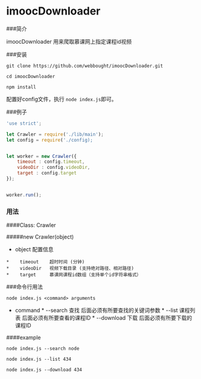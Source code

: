 # imoocDownloader

###简介

imoocDownloader 用来爬取慕课网上指定课程id视频


###安装

```shell
git clone https://github.com/webbought/imoocDownloader.git

cd imoocDownloader 

npm install
```

配置好config文件，执行 `node index.js`即可。 


###例子
```javascript
'use strict';

let Crawler = require('./lib/main');
let config = require('./config);


let worker = new Crawler({
    timeout : config.timeout,          
	videoDir : config.videoDir,
    target : config.target  
});


worker.run();
```

### 用法
####Class: Crawler

#####new Crawler(object)

*    object 配置信息

    *    timeout    超时时间 (分钟)
    *    videoDir   视频下载目录 (支持绝对路径、相对路径)
    *    target     慕课网课程id数组（支持单个id字符串格式）
    
 
 
 
 
 
###命令行用法
```shell
node index.js <command> arguments
```

*    command
    *    --search 查找 后面必须有所要查找的关键词参数
    *    --list 课程列表  后面必须有所要查看的课程ID
    *    --download 下载  后面必须有所要下载的课程ID
    
####example
```shell
node index.js --search node
```

```shell
node index.js --list 434
```

```shell
node index.js --download 434
```